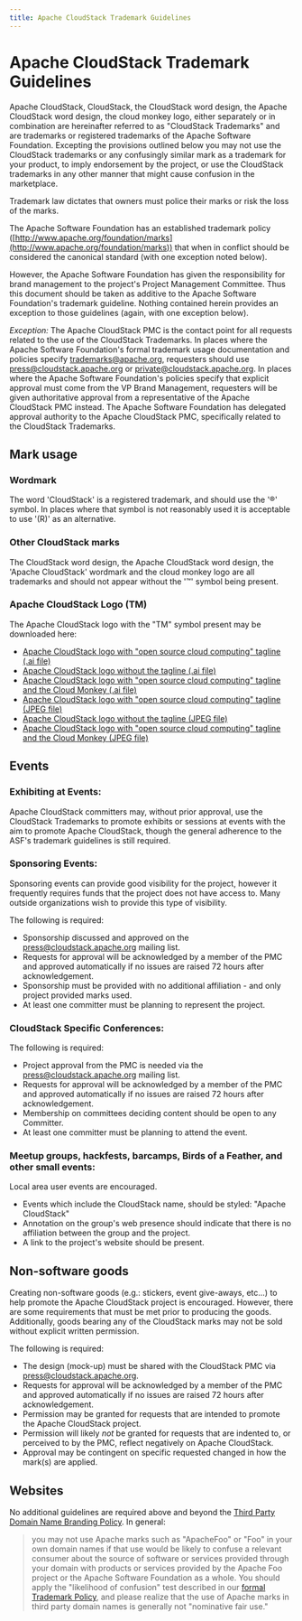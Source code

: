 ```yaml
---
title: Apache CloudStack Trademark Guidelines
---
```


# Apache CloudStack Trademark Guidelines

Apache CloudStack, CloudStack, the CloudStack word design, the Apache 
CloudStack word design, the cloud monkey logo, either separately or in 
combination are hereinafter referred to as "CloudStack Trademarks" and 
are trademarks or registered trademarks of the Apache Software 
Foundation. Excepting the provisions outlined below you may not use the 
CloudStack trademarks or any confusingly similar mark as a trademark for 
your product, to imply endorsement by the project, or use the CloudStack 
trademarks in any other manner that might cause confusion in the 
marketplace.

Trademark law dictates that owners must police their marks or risk the 
loss of the marks.

The Apache Software Foundation has an established trademark policy 
([http://www.apache.org/foundation/marks](http://www.apache.org/foundation/marks)) 
that when in conflict should be considered the canonical standard (with one 
exception noted below). 

However, the Apache Software Foundation has given the responsibility for 
brand management to the project's Project Management Committee. Thus 
this document should be taken as additive to the Apache Software 
Foundation's trademark guideline. Nothing contained herein provides an 
exception to those guidelines (again, with one exception below).

*Exception:* The Apache CloudStack PMC is the contact point for all requests
related to the use of the CloudStack Trademarks. In places where the Apache
Software Foundation's formal trademark usage documentation and policies specify
trademarks@apache.org, requesters should use press@cloudstack.apache.org or
private@cloudstack.apache.org.  In places where the Apache Software
Foundation's policies specify that explicit approval must come from the VP
Brand Management, requesters will be given authoritative approval from a
representative of the Apache CloudStack PMC instead.  The Apache Software
Foundation has delegated approval authority to the Apache CloudStack PMC,
specifically related to the CloudStack Trademarks.

## Mark usage

### Wordmark

The word 'CloudStack' is a registered trademark, 
and should use the '&#174;' symbol. In places where that symbol is not 
reasonably used it is acceptable to use '(R)' as an alternative.

### Other CloudStack marks

The CloudStack word design, the Apache CloudStack word design, the
'Apache CloudStack' wordmark  and the 
cloud monkey logo are all trademarks and should not appear without the 
'&#8482;' symbol being present.

### Apache CloudStack Logo (TM)

The Apache CloudStack logo with the "TM" symbol present may be 
downloaded here:

* [Apache CloudStack logo with "open source cloud computing" tagline (.ai file)](http://svn.apache.org/repos/asf/cloudstack/media/ai/apache_cloudstack.ai)
* [Apache CloudStack logo without the tagline (.ai file)](http://svn.apache.org/repos/asf/cloudstack/media/ai/apache_cloudstack_sans_tagline.ai)
* [Apache CloudStack logo with "open source cloud computing" tagline and the Cloud Monkey (.ai file)](http://svn.apache.org/repos/asf/cloudstack/media/ai/apache_cloudstack_with_cloud_monkey.ai)
* [Apache CloudStack logo with "open source cloud computing" tagline (JPEG file)](http://svn.apache.org/repos/asf/cloudstack/media/jpeg/apache_cloudstack.jpg)
* [Apache CloudStack logo without the tagline (JPEG file)](http://svn.apache.org/repos/asf/cloudstack/media/jpeg/apache_cloudstack_sans_tagline.jpg)
* [Apache CloudStack logo with "open source cloud computing" tagline and the Cloud Monkey (JPEG file)](http://svn.apache.org/repos/asf/cloudstack/media/jpeg/apache_cloudstack_with_cloud_monkey.jpg)

## Events

### Exhibiting at Events:

Apache CloudStack committers may, without prior approval, use the 
CloudStack Trademarks to promote exhibits or sessions at events with the 
aim to promote Apache CloudStack, though the general adherence to the 
ASF's trademark guidelines is still required.

### Sponsoring Events:

Sponsoring events can provide good visibility for the project, however 
it frequently requires funds that the project does not have access to. 
Many outside organizations wish to provide this type of visibility.

The following is required:

* Sponsorship discussed and approved on the [press@cloudstack.apache.org](mailto:press@cloudstack.apache.org) mailing list.
* Requests for approval will be acknowledged by a member of the PMC and approved automatically if no issues are raised 72 hours after acknowledgement.
* Sponsorship must be provided with no additional affiliation - and only project provided marks used.
* At least one committer must be planning to represent the project.

### CloudStack Specific Conferences:

The following is required:

* Project approval from the PMC is needed via the [press@cloudstack.apache.org](mailto:press@cloudstack.apache.org) mailing list.
* Requests for approval will be acknowledged by a member of the PMC and approved automatically if no issues are raised 72 hours after acknowledgement.
* Membership on committees deciding content should be open to any Committer.
* At least one committer must be planning to attend the event.

### Meetup groups, hackfests, barcamps, Birds of a Feather, and other small events:

Local area user events are encouraged.

* Events which include the CloudStack name, should be styled: "Apache CloudStack"
* Annotation on the group's web presence should indicate that there is no affiliation between the group and the project.
* A link to the project's website should be present.

## Non-software goods

Creating non-software goods (e.g.: stickers, event give-aways, etc...) to help
promote the Apache CloudStack project is encouraged.  However, there are some
requirements that must be met prior to producing the goods.  Additionally,
goods bearing any of the CloudStack marks may not be sold without explicit
written permission.

The following is required:

* The design (mock-up) must be shared with the CloudStack PMC via [press@cloudstack.apache.org](mailto:press@cloudstack.apache.org).
* Requests for approval will be acknowledged by a member of the PMC and approved automatically if no issues are raised 72 hours after acknowledgement.
* Permission may be granted for requests that are intended to promote the Apache CloudStack project.
* Permission will likely *not* be granted for requests that are indented to, or perceived to by the PMC, reflect negatively on Apache CloudStack.
* Approval may be contingent on specific requested changed in how the mark(s) are applied.

## Websites

No additional guidelines are required above and beyond the 
[Third Party Domain Name Branding Policy](http://www.apache.org/foundation/marks/domains.html). 
In general:

> you may not use Apache marks such as "ApacheFoo" or "Foo" in your own 
> domain names if that use would be likely to confuse a relevant consumer 
> about the source of software or services provided through your domain 
> with products or services provided by the Apache Foo project or the 
> Apache Software Foundation as a whole. You should apply the 
> "likelihood of confusion" test described in our 
> [formal Trademark Policy](http://www.apache.org/foundation/marks/), and 
> please realize that the use of Apache marks in third party domain 
> names is generally not "nominative fair use."
